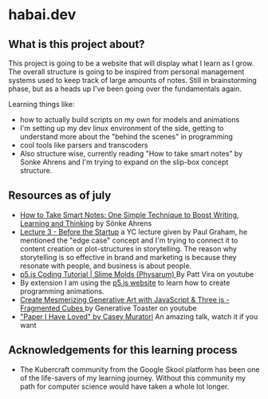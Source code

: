 # habai.dev

## What is this project about?
This project is going to be a website that will display what I learn as I grow.
The overall structure is going to be inspired from personal management systems used to keep track of large amounts of notes.
Still in brainstorming phase, but as a heads up I've been going over the fundamentals again.

Learning things like:
- how to actually build scripts on my own for models and animations
- I'm setting up my dev linux environment of the side, getting to understand more about the "behind the scenes" in programming
- cool tools like parsers and transcoders
- Also structure wise, currently reading "How to take smart notes" by Sonke Ahrens and I'm trying to expand on the slip-box concept structure.

## Resources as of july
- [How to Take Smart Notes: One Simple Technique to Boost Writing, Learning and Thinking](https://www.amazon.com/How-Take-Smart-Notes-Nonfiction/dp/1542866502) by Sönke Ahrens
- [Lecture 3 - Before the Startup](https://www.youtube.com/watch?v=ii1jcLg-eIQ) a YC lecture given by Paul Graham, he mentioned the "edge case" concept and I'm trying to connect it to content creation or plot-structures in storytelling.
  The reason why storytelling is so effective in brand and marketing is because they resonate with people, and business is about people.
- [p5.js Coding Tutorial | Slime Molds (Physarum)
](https://www.youtube.com/watch?v=VyXxSNcgDtg) By Patt Vira on youtube
- By extension I am using the [p5.js website](https://p5js.org/) to learn how to create programming animations.
- [Create Mesmerizing Generative Art with JavaScript & Three js - Fragmented Cubes
](https://www.youtube.com/watch?v=yYmbZmYqmlk) by Generative Toaster on youtube
- ["Paper I Have Loved" by Casey Muratori](https://www.youtube.com/watch?v=SDS5gLSiLg0&t=297s) An amazing talk, watch it if you want

## Acknowledgements for this learning process
- The Kubercraft community from the Google Skool platform has been one of the life-savers of my learning journey. Without this community my path for computer science would have taken a whole lot longer.
